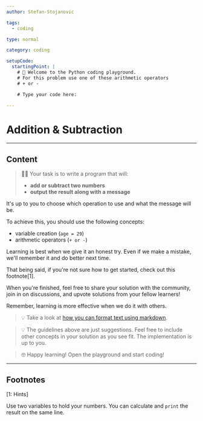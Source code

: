 ```yaml
---
author: Stefan-Stojanovic

tags:
  - coding

type: normal

category: coding

setupCode:
  startingPoint: |
    # 👋 Welcome to the Python coding playground.
    # For this problem use one of these arithmetic operators
    # + or -

    # Type your code here:

---
```


# Addition & Subtraction

---

## Content

> 👩‍💻 Your task is to write a program that will:
> - **add or subtract two numbers**
> - **output the result along with a message**

It's up to you to choose which operation to use and what the message will be.

To achieve this, you should use the following concepts:
- variable creation (`age = 29`)
- arithmetic operators (`+ or -`)

Learning is best when we give it an honest try. Even if we make a mistake, we'll remember it and do better next time.

That being said, if you're not sure how to get started, check out this footnote[1]. 

When you're finished, feel free to share your solution with the community, join in on discussions, and upvote solutions from your fellow learners!

Remember, learning is more effective when we do it with others.

> 💡 Take a look at [how you can format text using markdown](https://www.enki.com/glossary/general/markdown-formatting).

> 💡 The guidelines above are just suggestions. Feel free to include other concepts in your solution as you see fit. The implementation is up to you.

> 🤓 Happy learning! Open the playground and start coding!

---

## Footnotes

[1: Hints]

Use two variables to hold your numbers. You can calculate and `print` the result on the same line.
